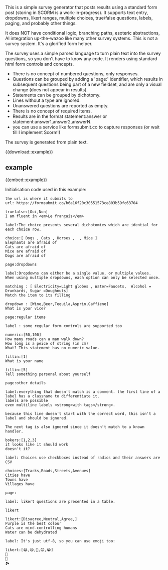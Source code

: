 This is a simple survey generator that posts results using a standard form post (storing in SCORM is a work-in-progress). It supports text entry, dropdowns, likert ranges, multiple choices, true/false questions, labels, paging, and probably other things.

It does NOT have conditional logic, branching paths, esoteric abstractions, AI integration up-the-wazoo like many other survey systems. This is not a survey system. It's a glorified form helper.

The survey uses a simple parsed language to turn plain text into the survey questions, so you don't have to know any code. It renders using standard html form controls and concepts.

* There is no concept of numbered questions, only responses.
* Questions can be grouped by adding a 'page:' identifier, which results in subsequent questions being part of a new fieldset, and are only a visual change (does not appear in results).
* Statements can be grouped by dichotomy.
* Lines without a type are ignored.
* Unanswered questions are reported as empty.
* There is no concept of required items.
* Results are in the format statement:answer or statement:answer1,answer2,answerN.
* you can use a service like formsubmit.co to capture responses (or wait till I implement Scorm!)

The survey is generated from plain text.

{{download::example}}

## example

{{embed::example}}

Initialisation code used in this example:

```text
the url is where it submits to
url: https://formsubmit.co/b6a16f20c30551573ce803b59fc63704

truefalse:[Oui,Non]
I am fluent in <em>Le français</em>

label:The choice presents several dichotomies which are idential for each choice row.

choice:[ Dogs , Cats , Horses ,  , Mice ]
Elephants are afraid of
Cats are afraid of
Mice are afraid of
Dogs are afraid of

page:dropdowns

label:Dropdowns can either be a single value, or multiple values.
When using multiple dropdowns, each option can only be selected once.

matching : [ Electricity=Light globes , Water=Faucets,  Alcohol = Drunkards, Sugar =Doughnuts]
Match the item to its filling

dropdown : [Wine,Beer,Tequila,Asprin,Caffiene]
What is your vice?

page:regular items

label : some regular form controls are supported too

numeric:[50,100]
How many roads can a man walk down?
How long is a peice of string (in cm)
What? This statement has no numeric value.

fillin:[1]
What is your name

fillin:[5]
Tell something personal about yourself

page:other details

label:everything that doesn't match is a comment. the first line of a label has a classname to differentiate it.
labels are possible
even multiline labels <strong>with tags</strong>.

because this line doesn't start with the correct word, this isn't a label and should be ignored.

The next tag is also ignored since it doesn't match to a known handler.

bokers:[1,2,3]
it looks like it should work
doesn't it?

label: Choices use checkboxes instead of radios and their answers are CSV

choices:[Tracks,Roads,Streets,Avenues]
Cities have
Towns have
Villages have

page:

label: likert questions are presented in a table.

likert

likert:[Disagree,Neutral,Agree,]
Purple is the best colour
Cats are mind-controlling humans
Water can be dehydrated

label: It's just utf-8, so you can use emoji too:

likert:[😂,😃,🤨,😟,😭]
🌅
🌌
🏞

```